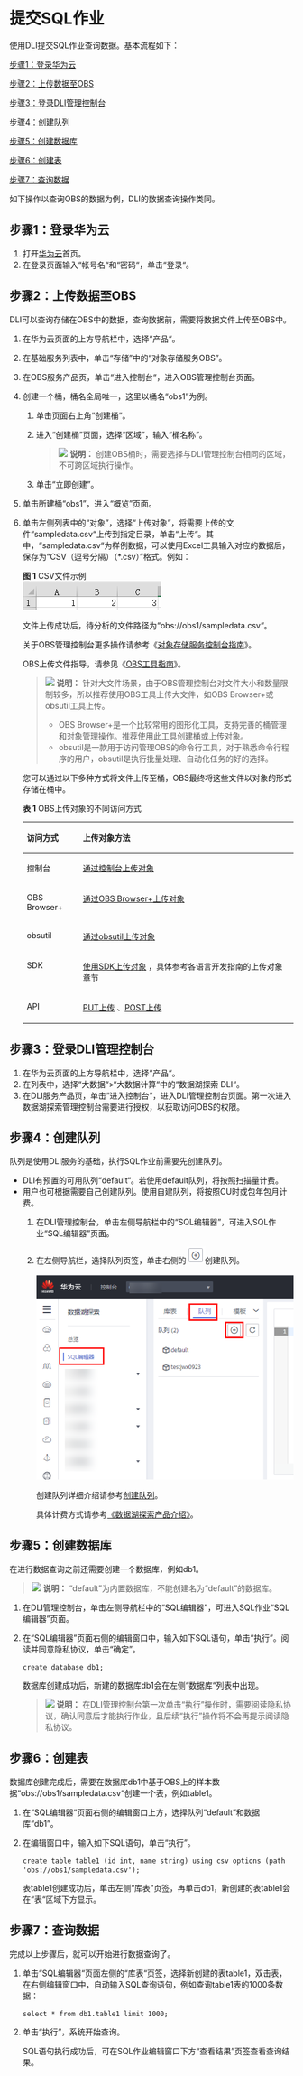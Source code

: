 # 提交SQL作业<a name="dli_01_0002"></a>

使用DLI提交SQL作业查询数据。基本流程如下：

[步骤1：登录华为云](#section3751181910618)

[步骤2：上传数据至OBS](#section61379418181550)

[步骤3：登录DLI管理控制台](#section19012773105034)

[步骤4：创建队列](#section10742144985011)

[步骤5：创建数据库](#section21433273112656)

[步骤6：创建表](#section21590507141153)

[步骤7：查询数据](#section37788816112733)

如下操作以查询OBS的数据为例，DLI的数据查询操作类同。

## 步骤1：登录华为云<a name="section3751181910618"></a>

1.  打开[华为云](https://www.huaweicloud.com/)首页。
2.  在登录页面输入“帐号名“和“密码“，单击“登录“。

## 步骤2：上传数据至OBS<a name="section61379418181550"></a>

DLI可以查询存储在OBS中的数据，查询数据前，需要将数据文件上传至OBS中。

1.  在华为云页面的上方导航栏中，选择“产品“。
2.  在基础服务列表中，单击“存储”中的“对象存储服务OBS”。
3.  在OBS服务产品页，单击“进入控制台“，进入OBS管理控制台页面。
4.  创建一个桶，桶名全局唯一，这里以桶名“obs1”为例。
    1.  单击页面右上角“创建桶“。
    2.  进入“创建桶”页面，选择“区域”，输入“桶名称”。

        >![](public_sys-resources/icon-note.gif) **说明：** 
        >创建OBS桶时，需要选择与DLI管理控制台相同的区域，不可跨区域执行操作。

    3.  单击“立即创建”。

5.  单击所建桶“obs1”，进入“概览”页面。
6.  单击左侧列表中的“对象”，选择“上传对象”，将需要上传的文件“sampledata.csv“上传到指定目录，单击“上传“。其中，“sampledata.csv“为样例数据，可以使用Excel工具输入对应的数据后，保存为“CSV（逗号分隔）（\*.csv）”格式。例如：

    **图 1**  CSV文件示例<a name="fig5756191813350"></a>  
    ![](figures/CSV文件示例.png "CSV文件示例")

    文件上传成功后，待分析的文件路径为“obs://obs1/sampledata.csv“。

    关于OBS管理控制台更多操作请参考《[对象存储服务控制台指南](https://support.huaweicloud.com/usermanual-obs/obs_03_0054.html)》。

    OBS上传文件指导，请参见《[OBS工具指南](https://support.huaweicloud.com/tg-obs/obs_09_0001.html)》。

    >![](public_sys-resources/icon-note.gif) **说明：** 
    >针对大文件场景，由于OBS管理控制台对文件大小和数量限制较多，所以推荐使用OBS工具上传大文件，如OBS Browser+或obsutil工具上传。
    >-   OBS Browser+是一个比较常用的图形化工具，支持完善的桶管理和对象管理操作。推荐使用此工具创建桶或上传对象。
    >-   obsutil是一款用于访问管理OBS的命令行工具，对于熟悉命令行程序的用户，obsutil是执行批量处理、自动化任务的好的选择。

    您可以通过以下多种方式将文件上传至桶，OBS最终将这些文件以对象的形式存储在桶中。

    **表 1**  OBS上传对象的不同访问方式

    <a name="table19415205722915"></a>
    <table><thead align="left"><tr id="row5412105702914"><th class="cellrowborder" valign="top" width="20.71%" id="mcps1.2.3.1.1"><p id="p12411957102914"><a name="p12411957102914"></a><a name="p12411957102914"></a>访问方式</p>
    </th>
    <th class="cellrowborder" valign="top" width="79.29%" id="mcps1.2.3.1.2"><p id="p114111657142912"><a name="p114111657142912"></a><a name="p114111657142912"></a>上传对象方法</p>
    </th>
    </tr>
    </thead>
    <tbody><tr id="row241385752915"><td class="cellrowborder" valign="top" width="20.71%" headers="mcps1.2.3.1.1 "><p id="p24131857132917"><a name="p24131857132917"></a><a name="p24131857132917"></a>控制台</p>
    </td>
    <td class="cellrowborder" valign="top" width="79.29%" headers="mcps1.2.3.1.2 "><p id="p341395732917"><a name="p341395732917"></a><a name="p341395732917"></a><a href="https://support.huaweicloud.com/usermanual-obs/obs_03_0307.html" target="_blank" rel="noopener noreferrer">通过控制台上传对象</a> </p>
    </td>
    </tr>
    <tr id="row19414165719294"><td class="cellrowborder" valign="top" width="20.71%" headers="mcps1.2.3.1.1 "><p id="p1341405792914"><a name="p1341405792914"></a><a name="p1341405792914"></a>OBS Browser+</p>
    </td>
    <td class="cellrowborder" valign="top" width="79.29%" headers="mcps1.2.3.1.2 "><p id="p1941435712295"><a name="p1941435712295"></a><a name="p1941435712295"></a><a href="https://support.huaweicloud.com/browsertg-obs/obs_03_1006.html" target="_blank" rel="noopener noreferrer">通过OBS Browser+上传对象</a> </p>
    </td>
    </tr>
    <tr id="row10414135711298"><td class="cellrowborder" valign="top" width="20.71%" headers="mcps1.2.3.1.1 "><p id="p1441495718291"><a name="p1441495718291"></a><a name="p1441495718291"></a>obsutil</p>
    </td>
    <td class="cellrowborder" valign="top" width="79.29%" headers="mcps1.2.3.1.2 "><p id="p24141557162913"><a name="p24141557162913"></a><a name="p24141557162913"></a><a href="https://support.huaweicloud.com/utiltg-obs/obs_11_0013.html" target="_blank" rel="noopener noreferrer">通过obsutil上传对象</a> </p>
    </td>
    </tr>
    <tr id="row1541485762914"><td class="cellrowborder" valign="top" width="20.71%" headers="mcps1.2.3.1.1 "><p id="p19414857182910"><a name="p19414857182910"></a><a name="p19414857182910"></a>SDK</p>
    </td>
    <td class="cellrowborder" valign="top" width="79.29%" headers="mcps1.2.3.1.2 "><p id="p1641417576293"><a name="p1641417576293"></a><a name="p1641417576293"></a><a href="https://support.huaweicloud.com/sdkreference-obs/obs_02_0001.html" target="_blank" rel="noopener noreferrer">使用SDK上传对象</a> ，具体参考各语言开发指南的上传对象章节</p>
    </td>
    </tr>
    <tr id="row241518574298"><td class="cellrowborder" valign="top" width="20.71%" headers="mcps1.2.3.1.1 "><p id="p12415185722913"><a name="p12415185722913"></a><a name="p12415185722913"></a>API</p>
    </td>
    <td class="cellrowborder" valign="top" width="79.29%" headers="mcps1.2.3.1.2 "><p id="p1641513574296"><a name="p1641513574296"></a><a name="p1641513574296"></a><a href="https://support.huaweicloud.com/api-obs/obs_04_0080.html" target="_blank" rel="noopener noreferrer">PUT上传</a> 、<a href="https://support.huaweicloud.com/api-obs/obs_04_0081.html" target="_blank" rel="noopener noreferrer">POST上传</a> </p>
    </td>
    </tr>
    </tbody>
    </table>


## 步骤3：登录DLI管理控制台<a name="section19012773105034"></a>

1.  在华为云页面的上方导航栏中，选择“产品“。
2.  在列表中，选择“大数据“\>“大数据计算“中的“数据湖探索 DLI“。
3.  在DLI服务产品页，单击“进入控制台“，进入DLI管理控制台页面。第一次进入数据湖探索管理控制台需要进行授权，以获取访问OBS的权限。

## 步骤4：创建队列<a name="section10742144985011"></a>

队列是使用DLI服务的基础，执行SQL作业前需要先创建队列。

-   DLI有预置的可用队列“default“。若使用default队列，将按照扫描量计费。
-   用户也可根据需要自己创建队列。使用自建队列，将按照CU时或包年包月计费。
    1.  在DLI管理控制台，单击左侧导航栏中的“SQL编辑器”，可进入SQL作业“SQL编辑器”页面。
    2.  在左侧导航栏，选择队列页签，单击右侧的![](figures/zh-cn_image_0276441461.png)创建队列。

        ![](figures/创建队列1-zh.png)

        创建队列详细介绍请参考[创建队列](创建队列.md)。

        具体计费方式请参考[《数据湖探索产品介绍》](https://support.huaweicloud.com/productdesc-dli/dli_07_0008.html)。



## 步骤5：创建数据库<a name="section21433273112656"></a>

在进行数据查询之前还需要创建一个数据库，例如db1。

>![](public_sys-resources/icon-note.gif) **说明：** 
>“default”为内置数据库，不能创建名为“default”的数据库。

1.  在DLI管理控制台，单击左侧导航栏中的“SQL编辑器”，可进入SQL作业“SQL编辑器”页面。
2.  在“SQL编辑器”页面右侧的编辑窗口中，输入如下SQL语句，单击“执行”。阅读并同意隐私协议，单击“确定”。

    ```
    create database db1;
    ```

    数据库创建成功后，新建的数据库db1会在左侧“数据库“列表中出现。

    >![](public_sys-resources/icon-note.gif) **说明：** 
    >在DLI管理控制台第一次单击“执行”操作时，需要阅读隐私协议，确认同意后才能执行作业，且后续“执行”操作将不会再提示阅读隐私协议。


## 步骤6：创建表<a name="section21590507141153"></a>

数据库创建完成后，需要在数据库db1中基于OBS上的样本数据“obs://obs1/sampledata.csv“创建一个表，例如table1。

1.  在“SQL编辑器“页面右侧的编辑窗口上方，选择队列“default”和数据库“db1”。
2.  在编辑窗口中，输入如下SQL语句，单击“执行”。

    ```
    create table table1 (id int, name string) using csv options (path 'obs://obs1/sampledata.csv');
    ```

    表table1创建成功后，单击左侧“库表”页签，再单击db1，新创建的表table1会在“表“区域下方显示。


## 步骤7：查询数据<a name="section37788816112733"></a>

完成以上步骤后，就可以开始进行数据查询了。

1.  单击“SQL编辑器“页面左侧的“库表“页签，选择新创建的表table1，双击表，在右侧编辑窗口中，自动输入SQL查询语句，例如查询table1表的1000条数据：

    ```
    select * from db1.table1 limit 1000;
    ```

2.  单击“执行”，系统开始查询。

    SQL语句执行成功后，可在SQL作业编辑窗口下方“查看结果”页签查看查询结果。


